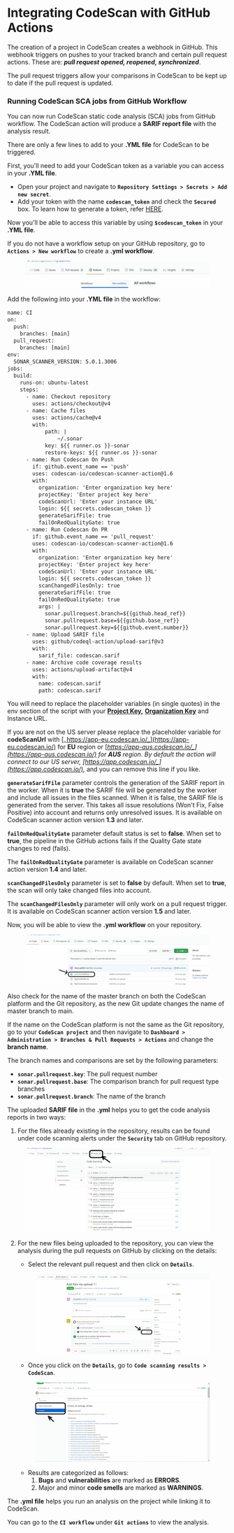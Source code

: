 # Integrating CodeScan with GitHub Actions

The creation of a project in CodeScan creates a webhook in GitHub. This webhook triggers on pushes to your tracked branch and certain pull request actions. These are: _**pull request opened, reopened, synchronized**_.

The pull request triggers allow your comparisons in CodeScan to be kept up to date if the pull request is updated.

### Running CodeScan SCA jobs from GitHub Workflow <a href="#running-codescan-sca-jobs-from-github-workflow" id="running-codescan-sca-jobs-from-github-workflow"></a>

You can now run CodeScan static code analysis (SCA) jobs from GitHub workflow. The CodeScan action will produce a **SARIF report file** with the analysis result.

There are only a few lines to add to your **.YML file** for CodeScan to be triggered.

First, you'll need to add your CodeScan token as a variable you can access in your **.YML file**.

* Open your project and navigate to **`Repository Settings > Secrets > Add new secret`**.
* Add your token with the name **`codescan_token`** and check the **`Secured`** box. To learn how to generate a token, refer [HERE](https://knowledgebase.autorabit.com/codescan/docs/generate-a-security-token).

Now you'll be able to access this variable by using **`$codescan_token`** in your **.YML file**.

If you do not have a workflow setup on your GitHub repository, go to **`Actions > New workflow`** to create a **.yml workflow**.

<figure><img src="../../../../.gitbook/assets/image (522).png" alt=""><figcaption></figcaption></figure>

Add the following into your **.YML file** in the workflow:

```none
name: CI
on: 
  push: 
    branches: [main] 
  pull_request: 
    branches: [main]
env: 
  SONAR_SCANNER_VERSION: 5.0.1.3006
jobs: 
  build: 
    runs-on: ubuntu-latest 
    steps: 
      - name: Checkout repository 
        uses: actions/checkout@v4
      - name: Cache files 
        uses: actions/cache@v4
        with: 
            path: | 
                ~/.sonar 
            key: ${{ runner.os }}-sonar 
            restore-keys: ${{ runner.os }}-sonar 
      - name: Run Codescan On Push 
        if: github.event_name == 'push' 
        uses: codescan-io/codescan-scanner-action@1.6
        with: 
          organization: 'Enter organization key here'
          projectKey: 'Enter project key here'
          codeScanUrl: 'Enter your instance URL'
          login: ${{ secrets.codescan_token }} 
          generateSarifFile: true 
          failOnRedQualityGate: true 
      - name: Run Codescan On PR 
        if: github.event_name == 'pull_request' 
        uses: codescan-io/codescan-scanner-action@1.6
        with: 
          organization: 'Enter organization key here'
          projectKey: 'Enter project key here'
          codeScanUrl: 'Enter your instance URL'
          login: ${{ secrets.codescan_token }} 
          scanChangedFilesOnly: true 
          generateSarifFile: true 
          failOnRedQualityGate: true 
          args: | 
            sonar.pullrequest.branch=${{github.head_ref}} 
            sonar.pullrequest.base=${{github.base_ref}} 
            sonar.pullrequest.key=${{github.event.number}} 
      - name: Upload SARIF file 
        uses: github/codeql-action/upload-sarif@v3 
        with: 
          sarif_file: codescan.sarif 
      - name: Archive code coverage results
        uses: actions/upload-artifact@v4
        with:
          name: codescan.sarif
          path: codescan.sarif  
```

You will need to replace the placeholder variables (in single quotes) in the env section of the script with your [**Project Key**](https://knowledgebase.autorabit.com/codescan/docs/finding-your-project-key)**,** [**Organization Key**](https://knowledgebase.autorabit.com/codescan/docs/finding-your-organization-keys) and Instance URL.

If you are not on the US server please replace the placeholder variable for **codeScanUrl** with [_https://app-eu.codescan.io/_](https://app-eu.codescan.io/) for **EU** region or [_https://app-aus.codescan.io/_](https://app-aus.codescan.io/) for **AUS** region.  By default the action will connect to our US server, [_https://app.codescan.io/_](https://app.codescan.io/)_,_ and you can remove this line if you like.&#x20;

**`generateSarifFile`** parameter controls the generation of the SARIF report in the worker.  When it is **true** the SARIF file will be generated by the worker and include all issues in the files scanned. When it is false, the SARIF file is generated from the server.  This takes all issue resolutions (Won't Fix, False Positive) into account and returns only unresolved issues.  It is available on CodeScan scanner action version **1.3** and later.

**`failOnRedQualityGate`** parameter default status is set to **false**. When set to **true**, the pipeline in the GitHub actions fails if the Quality Gate state changes to red (fails).

The **`failOnRedQualityGate`** parameter is available on CodeScan scanner action version **1.4** and later.

**`scanChangedFilesOnly`** parameter is set to **false** by default.  When set to **true**, the scan will only take changed files into account.

The **`scanChangedFilesOnly`** parameter will only work on a pull request trigger. It is available on CodeScan scanner action version **1.5** and later.

Now, you will be able to view the **.yml workflow** on your repository.

<figure><img src="../../../../.gitbook/assets/image (523).png" alt=""><figcaption></figcaption></figure>

Also check for the name of the master branch on both the CodeScan platform and the Git repository, as the new Git update changes the name of master branch to main.

If the name on the CodeScan platform is not the same as the Git repository, go to your **`CodeScan project`** and then navigate to **`Dashboard > Administration > Branches & Pull Requests > Actions`** and change the **branch name**.

The branch names and comparisons are set by the following parameters:

* **`sonar.pullrequest.key`**: The pull request number
* **`sonar.pullrequest.base`**: The comparison branch for pull request type branches
* **`sonar.pullrequest.branch`**: The name of the branch

The uploaded **SARIF file** in the **.yml** helps you to get the code analysis reports in two ways:

1. For the files already existing in the repository, results can be found under code scanning alerts under the **`Security`** tab on GitHub repository.

<figure><img src="../../../../.gitbook/assets/image (524).png" alt=""><figcaption></figcaption></figure>

2.  For the new files being uploaded to the repository, you can view the analysis during the pull requests on GitHub by clicking on the details:

    * Select the relevant pull request and then click on **`Details`**.

    <figure><img src="../../../../.gitbook/assets/image (525).png" alt=""><figcaption></figcaption></figure>

    * Once you click on the **`Details`**, go to **`Code scanning results > CodeScan`**.

    <figure><img src="../../../../.gitbook/assets/image (526).png" alt=""><figcaption></figcaption></figure>

    * Results are categorized as follows:
      1. **Bugs** and **vulnerabilities** are marked as **ERRORS**.
      2. Major and minor **code smells** are marked as **WARNINGS**.

The **.yml file** helps you run an analysis on the project while linking it to CodeScan.

You can go to the **`CI workflow`** under **`Git actions`** to view the analysis.
